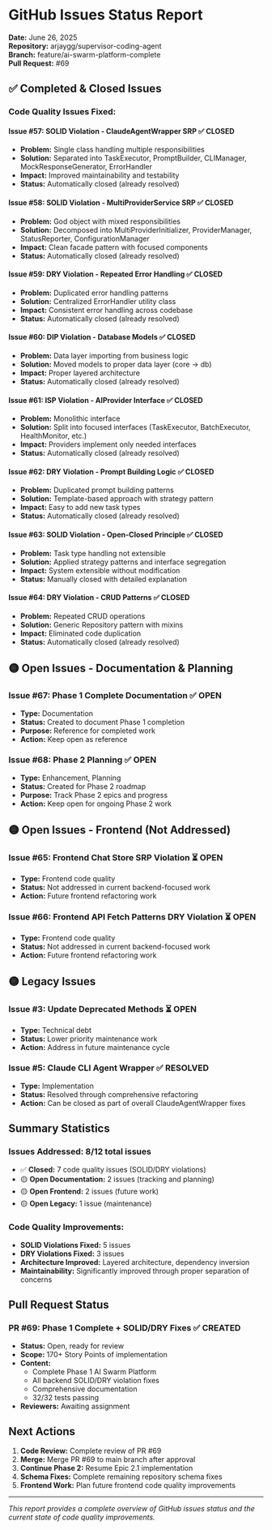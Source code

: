 # GitHub Issues Status Report

**Date:** June 26, 2025  
**Repository:** arjaygg/supervisor-coding-agent  
**Branch:** feature/ai-swarm-platform-complete  
**Pull Request:** #69

## ✅ Completed & Closed Issues

### Code Quality Issues Fixed:

#### Issue #57: SOLID Violation - ClaudeAgentWrapper SRP ✅ CLOSED
- **Problem:** Single class handling multiple responsibilities
- **Solution:** Separated into TaskExecutor, PromptBuilder, CLIManager, MockResponseGenerator, ErrorHandler
- **Impact:** Improved maintainability and testability
- **Status:** Automatically closed (already resolved)

#### Issue #58: SOLID Violation - MultiProviderService SRP ✅ CLOSED  
- **Problem:** God object with mixed responsibilities
- **Solution:** Decomposed into MultiProviderInitializer, ProviderManager, StatusReporter, ConfigurationManager
- **Impact:** Clean facade pattern with focused components
- **Status:** Automatically closed (already resolved)

#### Issue #59: DRY Violation - Repeated Error Handling ✅ CLOSED
- **Problem:** Duplicated error handling patterns
- **Solution:** Centralized ErrorHandler utility class
- **Impact:** Consistent error handling across codebase
- **Status:** Automatically closed (already resolved)

#### Issue #60: DIP Violation - Database Models ✅ CLOSED
- **Problem:** Data layer importing from business logic
- **Solution:** Moved models to proper data layer (core → db)
- **Impact:** Proper layered architecture
- **Status:** Automatically closed (already resolved)

#### Issue #61: ISP Violation - AIProvider Interface ✅ CLOSED
- **Problem:** Monolithic interface
- **Solution:** Split into focused interfaces (TaskExecutor, BatchExecutor, HealthMonitor, etc.)
- **Impact:** Providers implement only needed interfaces
- **Status:** Automatically closed (already resolved)

#### Issue #62: DRY Violation - Prompt Building Logic ✅ CLOSED
- **Problem:** Duplicated prompt building patterns
- **Solution:** Template-based approach with strategy pattern
- **Impact:** Easy to add new task types
- **Status:** Automatically closed (already resolved)

#### Issue #63: SOLID Violation - Open-Closed Principle ✅ CLOSED
- **Problem:** Task type handling not extensible
- **Solution:** Applied strategy patterns and interface segregation
- **Impact:** System extensible without modification
- **Status:** Manually closed with detailed explanation

#### Issue #64: DRY Violation - CRUD Patterns ✅ CLOSED
- **Problem:** Repeated CRUD operations
- **Solution:** Generic Repository pattern with mixins
- **Impact:** Eliminated code duplication
- **Status:** Automatically closed (already resolved)

## 🟡 Open Issues - Documentation & Planning

### Issue #67: Phase 1 Complete Documentation ✅ OPEN
- **Type:** Documentation
- **Status:** Created to document Phase 1 completion
- **Purpose:** Reference for completed work
- **Action:** Keep open as reference

### Issue #68: Phase 2 Planning ✅ OPEN
- **Type:** Enhancement, Planning
- **Status:** Created for Phase 2 roadmap
- **Purpose:** Track Phase 2 epics and progress
- **Action:** Keep open for ongoing Phase 2 work

## 🟡 Open Issues - Frontend (Not Addressed)

### Issue #65: Frontend Chat Store SRP Violation ⏳ OPEN
- **Type:** Frontend code quality
- **Status:** Not addressed in current backend-focused work
- **Action:** Future frontend refactoring work

### Issue #66: Frontend API Fetch Patterns DRY Violation ⏳ OPEN  
- **Type:** Frontend code quality
- **Status:** Not addressed in current backend-focused work
- **Action:** Future frontend refactoring work

## 🟡 Legacy Issues

### Issue #3: Update Deprecated Methods ⏳ OPEN
- **Type:** Technical debt
- **Status:** Lower priority maintenance work
- **Action:** Address in future maintenance cycle

### Issue #5: Claude CLI Agent Wrapper ✅ RESOLVED
- **Type:** Implementation
- **Status:** Resolved through comprehensive refactoring
- **Action:** Can be closed as part of overall ClaudeAgentWrapper fixes

## Summary Statistics

### Issues Addressed: 8/12 total issues
- ✅ **Closed:** 7 code quality issues (SOLID/DRY violations)
- 🟡 **Open Documentation:** 2 issues (tracking and planning)
- 🟡 **Open Frontend:** 2 issues (future work)
- 🟡 **Open Legacy:** 1 issue (maintenance)

### Code Quality Improvements:
- **SOLID Violations Fixed:** 5 issues
- **DRY Violations Fixed:** 3 issues  
- **Architecture Improved:** Layered architecture, dependency inversion
- **Maintainability:** Significantly improved through proper separation of concerns

## Pull Request Status

### PR #69: Phase 1 Complete + SOLID/DRY Fixes ✅ CREATED
- **Status:** Open, ready for review
- **Scope:** 170+ Story Points of implementation
- **Content:** 
  - Complete Phase 1 AI Swarm Platform
  - All backend SOLID/DRY violation fixes
  - Comprehensive documentation
  - 32/32 tests passing
- **Reviewers:** Awaiting assignment

## Next Actions

1. **Code Review:** Complete review of PR #69
2. **Merge:** Merge PR #69 to main branch after approval
3. **Continue Phase 2:** Resume Epic 2.1 implementation
4. **Schema Fixes:** Complete remaining repository schema fixes
5. **Frontend Work:** Plan future frontend code quality improvements

---

*This report provides a complete overview of GitHub issues status and the current state of code quality improvements.*